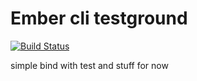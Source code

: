 # Ember cli testground

[![Build
Status](https://travis-ci.org/simi/ember-cli-testground.svg?branch=master)](https://travis-ci.org/simi/ember-cli-testgroun)

simple bind with test and stuff for now
